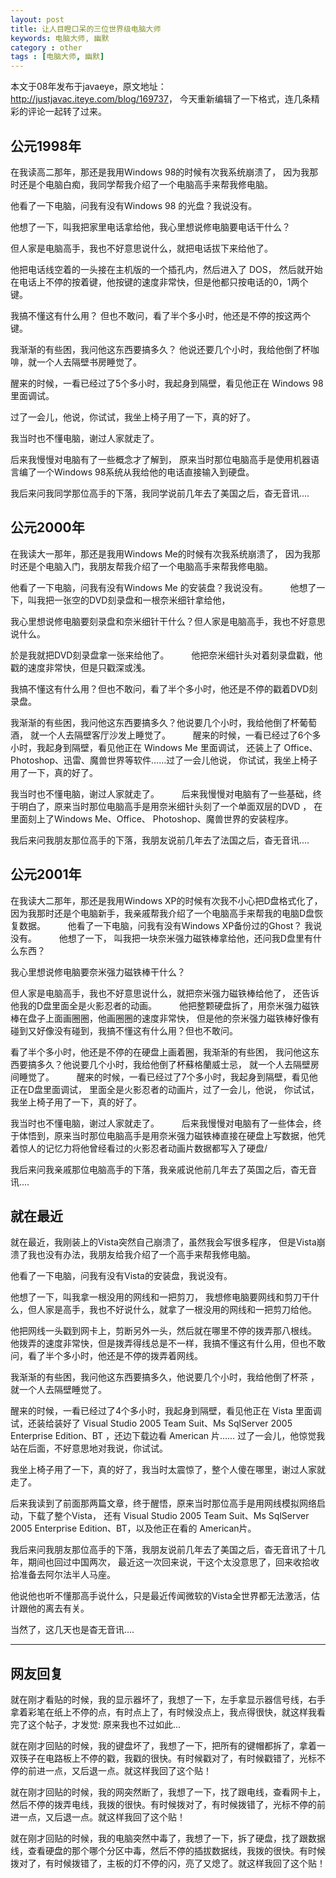 ```yaml
---
layout: post
title: 让人目瞪口呆的三位世界级电脑大师
keywords: 电脑大师, 幽默
category : other
tags : [电脑大师, 幽默]
---
```


本文于08年发布于javaeye，原文地址： <http://justjavac.iteye.com/blog/169737>，
今天重新编辑了一下格式，连几条精彩的评论一起转了过来。

## 公元1998年

在我读高二那年，那还是我用Windows 98的时候有次我系统崩溃了，
因为我那时还是个电脑白痴，我同学帮我介绍了一个电脑高手来帮我修电脑。 

他看了一下电脑，问我有没有Windows 98 的光盘？我说没有。 

他想了一下，叫我把家里电话拿给他，我心里想说修电脑要电话干什么？ 

但人家是电脑高手，我也不好意思说什么，就把电话拔下来给他了。 

他把电话线空着的一头接在主机版的一个插孔内，然后进入了 DOS，
然后就开始在电话上不停的按着键，他按键的速度非常快，但是他都只按电话的0，1两个键。 

我搞不懂这有什么用？
但也不敢问，看了半个多小时，他还是不停的按这两个键。

我渐渐的有些困，我问他这东西要搞多久？
他说还要几个小时，我给他倒了杯咖啡，就一个人去隔壁书房睡觉了。 

醒来的时候，一看已经过了5个多小时，我起身到隔壁，看见他正在 Windows 98 里面调试。

过了一会儿，他说，你试试，我坐上椅子用了一下，真的好了。

我当时也不懂电脑，谢过人家就走了。 

后来我慢慢对电脑有了一些概念才了解到，
原来当时那位电脑高手是使用机器语言编了一个Windows 98系统从我给他的电话直接输入到硬盘。

我后来问我同学那位高手的下落，我同学说前几年去了美国之后，杳无音讯.... 

## 公元2000年

在我读大一那年，那还是我用Windows Me的时候有次我系统崩溃了，
因为我那时还是个电脑入门，我朋友帮我介绍了一个电脑高手来帮我修电脑。 

他看了一下电脑，问我有没有Windows Me 的安装盘？我说没有。 
　　 
他想了一下，叫我把一张空的DVD刻录盘和一根奈米细针拿给他， 

我心里想说修电脑要刻录盘和奈米细针干什么？但人家是电脑高手，我也不好意思说什么。

於是我就把DVD刻录盘拿一张来给他了。 
　　 
他把奈米细针头对着刻录盘戳，他戳的速度非常快，但是只戳深或浅。

我搞不懂这有什么用？但也不敢问，看了半个多小时，他还是不停的戳着DVD刻录盘。

我渐渐的有些困，我问他这东西要搞多久？他说要几个小时，我给他倒了杯葡萄酒， 
就一个人去隔壁客厅沙发上睡觉了。 
　　 
醒来的时候，一看已经过了6个多小时，我起身到隔壁，看见他正在 Windows Me 里面调试，
还装上了 Office、Photoshop、迅雷、魔兽世界等软件……过了一会儿他说， 
你试试，我坐上椅子用了一下，真的好了。

我当时也不懂电脑，谢过人家就走了。 
　　 
后来我慢慢对电脑有了一些基础，终于明白了，原来当时那位电脑高手是用奈米细针头刻了一个单面双层的DVD ，
在里面刻上了Windows Me、Office、 Photoshop、魔兽世界的安装程序。

我后来问我朋友那位高手的下落，我朋友说前几年去了法国之后，杳无音讯.... 

## 公元2001年

在我读大二那年，那还是我用Windows XP的时候有次我不小心把D盘格式化了，
因为我那时还是个电脑新手，我亲戚帮我介绍了一个电脑高手来帮我的电脑D盘恢复数据。 
　　 
他看了一下电脑，问我有没有Windows XP备份过的Ghost？ 我说没有。 
　　 
他想了一下， 叫我把一块奈米强力磁铁棒拿给他，还问我D盘里有什么东西？ 

我心里想说修电脑要奈米强力磁铁棒干什么？ 

但人家是电脑高手，我也不好意思说什么，就把奈米强力磁铁棒给他了，
还告诉他我的D盘里面全是火影忍者的动画。 
　　 
他把整颗硬盘拆了，用奈米强力磁铁棒在盘子上面画圈圈，他画圈圈的速度非常快， 
但是他的奈米强力磁铁棒好像有碰到又好像没有碰到，我搞不懂这有什么用？但也不敢问。

看了半个多小时，他还是不停的在硬盘上画着圈，我渐渐的有些困， 
我问他这东西要搞多久？他说要几个小时，我给他倒了杯蘇格蘭威士忌， 
就一个人去隔壁房间睡觉了。 
　　 
醒来的时候，一看已经过了7个多小时，我起身到隔壁，看见他正在D盘里面调试，
里面全是火影忍者的动画片，过了一会儿，他说，
你试试，我坐上椅子用了一下，真的好了。

我当时也不懂电脑，谢过人家就走了。 
　　 
后来我慢慢对电脑有了一些体会，终于体悟到，原来当时那位电脑高手是用奈米强力磁铁棒直接在硬盘上写数据，他凭着惊人的记忆力将他曾经看过的火影忍者动画片数据都写入了硬盘/

我后来问我亲戚那位电脑高手的下落，我亲戚说他前几年去了英国之后，杳无音讯.... 

## 就在最近

就在最近，我刚装上的Vista突然自己崩溃了，虽然我会写很多程序，
但是Vista崩溃了我也没有办法，我朋友给我介绍了一个高手来帮我修电脑。 

他看了一下电脑，问我有没有Vista的安装盘，我说没有。 

他想了一下，叫我拿一根没用的网线和一把剪刀，
我想修电脑要网线和剪刀干什么，但人家是高手，我也不好说什么，就拿了一根没用的网线和一把剪刀给他。 

他把网线一头戳到网卡上，剪断另外一头，然后就在哪里不停的拨弄那八根线。
他拨弄的速度非常快，但是拨弄得线总是不一样，我搞不懂这有什么用，但也不敢问，看了半个多小时，他还是不停的拨弄着网线。

我渐渐的有些困，我问他这东西要搞多久，他说要几个小时，我给他倒了杯茶 ，就一个人去隔壁睡觉了。 

醒来的时候，一看已经过了4个多小时，我起身到隔壁，看见他正在 Vista 里面调试，还装给装好了 Visual Studio 2005 Team Suit、Ms SqlServer 2005 Enterprise Edition、BT ，还边下载边看 American 片……
过了一会儿，他惊觉我站在后面，不好意思地对我说，你试试。

我坐上椅子用了一下，真的好了，我当时太震惊了，整个人傻在哪里，谢过人家就走了。 

后来我读到了前面那两篇文章，终于醒悟，原来当时那位高手是用网线模拟网络启动，下载了整个Vista，
还有 Visual Studio 2005 Team Suit、Ms SqlServer 2005 Enterprise Edition、BT，以及他正在看的 American片。

我后来问我朋友那位高手的下落，我朋友说前几年去了美国之后，杳无音讯了十几年，期间也回过中国两次，
最近这一次回来说，干这个太没意思了，回来收拾收拾准备去阿尔法半人马座。

他说他也听不懂那高手说什么，只是最近传闻微软的Vista全世界都无法激活，估计跟他的离去有关。

当然了，这几天也是杳无音讯....

--------------

## 网友回复

就在刚才看贴的时候，我的显示器坏了，我想了一下，左手拿显示器信号线，右手拿着彩笔在纸上不停的点，有时点上了，有时候没点上，我点得很快，就这样我看完了这个帖子，才发觉: 原来我也不过如此...

就在刚才回贴的时候，我的键盘坏了，我想了一下，把所有的键帽都拆了，拿着一双筷子在电路板上不停的戳，我戳的很快。有时候戳对了，有时候戳错了，光标不停的前进一点，又后退一点。就这样我回了这个贴！

就在刚才回贴的时候，我的网突然断了，我想了一下，找了跟电线，查看网卡上，然后不停的拨弄电线，我拨的很快。有时候拨对了，有时候拨错了，光标不停的前进一点，又后退一点。就这样我回了这个贴！

就在刚才回贴的时候，我的电脑突然中毒了，我想了一下，拆了硬盘，找了跟数据线，查看硬盘的那个哪个分区中毒，然后不停的插拔数据线，我拨的很快。有时候拨对了，有时候拨错了，主板的灯不停的闪，亮了又熄了。就这样我回了这个贴！
